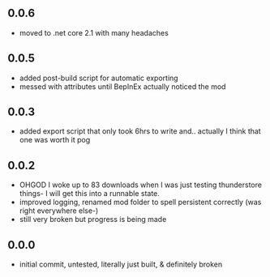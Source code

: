 ## 0.0.6
 - moved to .net core 2.1 with many headaches

## 0.0.5
 - added post-build script for automatic exporting
 - messed with attributes until BepInEx actually noticed the mod

## 0.0.3
 - added export script that only took 6hrs to write and.. actually I think that one was worth it pog

## 0.0.2
- OHGOD I woke up to 83 downloads when I was just testing thunderstore things- I will get this into a runnable state.
- improved logging, renamed mod folder to spell persistent correctly (was right everywhere else-)
- still very broken but progress is being made

## 0.0.0
- initial commit, untested, literally just built, & definitely broken